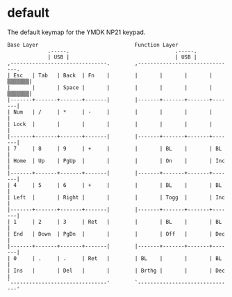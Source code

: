 # default

The default keymap for the YMDK NP21 keypad.

    Base Layer                               Function Layer
                 .-----.                                  .-----.
                 | USB |                                  | USB |
    ,-------------------------------.        ,-------------------------------.
    | Esc   | Tab   | Back  | Fn    |        |       |       |       |▒▒▒▒▒▒▒|
    |       |       | Space |       |        |       |       |       |▒▒▒▒▒▒▒|
    |-------+-------+-------+-------|        |-------+-------+-------+-------|
    | Num   | /     | *     | -     |        |       |       |       |       |
    | Lock  |       |       |       |        |       |       |       |       |
    |-------+-------+-------+-------|        |-------+-------+-------+-------|
    | 7     | 8     | 9     | +     |        |       | BL    |       | BL    |
    | Home  | Up    | PgUp  |       |        |       | On    |       | Inc   |
    |-------+-------+-------+-------|        |-------+-------+-------+-------|
    | 4     | 5     | 6     | +     |        |       | BL    |       | BL    |
    | Left  |       | Right |       |        |       | Togg  |       | Inc   |
    |-------+-------+-------+-------|        |-------+-------+-------+-------|
    | 1     | 2     | 3     | Ret   |        |       | BL    |       | BL    |
    | End   | Down  | PgDn  |       |        |       | Off   |       | Dec   |
    |-------+-------+-------+-------|        |-------+-------+-------+-------|
    | 0     | .     | .     | Ret   |        | BL    |       |       | BL    |
    | Ins   |       | Del   |       |        | Brthg |       |       | Dec   |
    `-------------------------------'        `-------------------------------'
